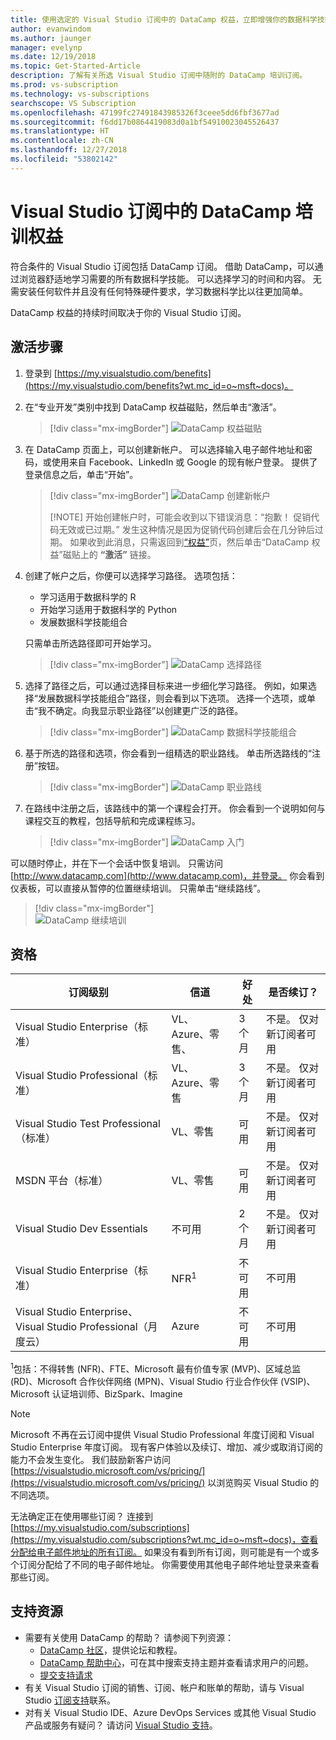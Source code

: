 ```yaml
---
title: 使用选定的 Visual Studio 订阅中的 DataCamp 权益，立即增强你的数据科学技能。 | Microsoft Docs
author: evanwindom
ms.author: jaunger
manager: evelynp
ms.date: 12/19/2018
ms.topic: Get-Started-Article
description: 了解有关所选 Visual Studio 订阅中随附的 DataCamp 培训订阅。
ms.prod: vs-subscription
ms.technology: vs-subscriptions
searchscope: VS Subscription
ms.openlocfilehash: 47199fc27491843985326f3ceee5dd6fbf3677ad
ms.sourcegitcommit: f6dd17b0864419083d0a1bf54910023045526437
ms.translationtype: HT
ms.contentlocale: zh-CN
ms.lasthandoff: 12/27/2018
ms.locfileid: "53802142"
---
```

# <a name="the-datacamp-training-benefit-in-visual-studio-subscriptions"></a>Visual Studio 订阅中的 DataCamp 培训权益

符合条件的 Visual Studio 订阅包括 DataCamp 订阅。  借助 DataCamp，可以通过浏览器舒适地学习需要的所有数据科学技能。 可以选择学习的时间和内容。 无需安装任何软件并且没有任何特殊硬件要求，学习数据科学比以往更加简单。

DataCamp 权益的持续时间取决于你的 Visual Studio 订阅。

## <a name="activation-steps"></a>激活步骤

1. 登录到 [https://my.visualstudio.com/benefits](https://my.visualstudio.com/benefits?wt.mc_id=o~msft~docs)。

2. 在“专业开发”类别中找到 DataCamp 权益磁贴，然后单击“激活”。
   > [!div class="mx-imgBorder"]
   > ![DataCamp 权益磁贴](_img/vs-datacamp/vs-datacamp-tile-2.png)

3. 在 DataCamp 页面上，可以创建新帐户。  可以选择输入电子邮件地址和密码，或使用来自 Facebook、LinkedIn 或 Google 的现有帐户登录。  提供了登录信息之后，单击“开始”。
   > [!div class="mx-imgBorder"]
   > ![DataCamp 创建新帐户](_img/vs-datacamp/vs-datacamp-create-account.png)
   > 
   > [!NOTE]
   > 开始创建帐户时，可能会收到以下错误消息：“抱歉！  促销代码无效或已过期。”  发生这种情况是因为促销代码创建后会在几分钟后过期。  如果收到此消息，只需返回到[“权益”](https://my.visualstudio.com/benefits)页，然后单击“DataCamp 权益”磁贴上的 **“激活”** 链接。

4. 创建了帐户之后，你便可以选择学习路径。  选项包括：
    - 学习适用于数据科学的 R
    - 开始学习适用于数据科学的 Python
    - 发展数据科学技能组合

   只需单击所选路径即可开始学习。
   > [!div class="mx-imgBorder"]
   > ![DataCamp 选择路径](_img/vs-datacamp/vs-datacamp-choose-path.png)

5. 选择了路径之后，可以通过选择目标来进一步细化学习路径。  例如，如果选择“发展数据科学技能组合”路径，则会看到以下选项。 选择一个选项，或单击“我不确定。向我显示职业路径”以创建更广泛的路径。
   > [!div class="mx-imgBorder"]
   > ![DataCamp 数据科学技能组合](_img/vs-datacamp/vs-datacamp-datascience.png)


6. 基于所选的路径和选项，你会看到一组精选的职业路线。  单击所选路线的“注册”按钮。
   > [!div class="mx-imgBorder"]
   > ![DataCamp 职业路线](_img/vs-datacamp/vs-datacamp-all-tracks.png)

7. 在路线中注册之后，该路线中的第一个课程会打开。  你会看到一个说明如何与课程交互的教程，包括导航和完成课程练习。

   > [!div class="mx-imgBorder"]
   > ![DataCamp 入门](_img/vs-datacamp/vs-datacamp-getting-started.png)

可以随时停止，并在下一个会话中恢复培训。  只需访问 [http://www.datacamp.com](http://www.datacamp.com)，并登录。  你会看到仪表板，可以直接从暂停的位置继续培训。 只需单击“继续路线”。

> [!div class="mx-imgBorder"]   
> ![DataCamp 继续培训](_img/vs-datacamp/vs-datacamp-continue-training.png)

## <a name="eligibility"></a>资格

| 订阅级别                                                 |     信道                                            | 好处                                                          | 是否续订？    |
|--------------------------------------------------------------------|---------------------------------------------------------|------------------------------------------------------------------|---------------|
| Visual Studio Enterprise（标准）   | VL、Azure、零售、 | 3 个月       |  不是。  仅对新订阅者可用          |
| Visual Studio Professional（标准） | VL、Azure、零售                                       | 3 个月                                                            |  不是。  仅对新订阅者可用           |
| Visual Studio Test Professional（标准）                         | VL、零售                                              | 可用                                             |  不是。  仅对新订阅者可用           |
| MSDN 平台（标准）                                          | VL、零售                                              | 可用                                              |  不是。  仅对新订阅者可用           |
| Visual Studio Dev Essentials | 不可用  | 2 个月 | 不是。 仅对新订阅者可用 |
| Visual Studio Enterprise（标准）  | NFR<sup>1</sup> |不可用  | 不可用 |
| Visual Studio Enterprise、Visual Studio Professional（月度云） | Azure | 不可用 | 不可用 |



<sup>1</sup>包括：不得转售 (NFR)、FTE、Microsoft 最有价值专家 (MVP)、区域总监 (RD)、Microsoft 合作伙伴网络 (MPN)、Visual Studio 行业合作伙伴 (VSIP)、Microsoft 认证培训师、BizSpark、Imagine


> [!NOTE]
> Microsoft 不再在云订阅中提供 Visual Studio Professional 年度订阅和 Visual Studio Enterprise 年度订阅。 现有客户体验以及续订、增加、减少或取消订阅的能力不会发生变化。 我们鼓励新客户访问 [https://visualstudio.microsoft.com/vs/pricing/](https://visualstudio.microsoft.com/vs/pricing/) 以浏览购买 Visual Studio 的不同选项。


无法确定正在使用哪些订阅？  连接到 [https://my.visualstudio.com/subscriptions](https://my.visualstudio.com/subscriptions?wt.mc_id=o~msft~docs)，查看分配给电子邮件地址的所有订阅。 如果没有看到所有订阅，则可能是有一个或多个订阅分配给了不同的电子邮件地址。  你需要使用其他电子邮件地址登录来查看那些订阅。


## <a name="support-resources"></a>支持资源
-  需要有关使用 DataCamp 的帮助？  请参阅下列资源：
    - [DataCamp 社区](https://www.datacamp.com/community/tutorials)，提供论坛和教程。
    - [DataCamp 帮助中心](https://support.datacamp.com/hc)，可在其中搜索支持主题并查看请求用户的问题。
    - [提交支持请求](https://support.datacamp.com/hc/requests/new)
-  有关 Visual Studio 订阅的销售、订阅、帐户和账单的帮助，请与 Visual Studio [订阅支持](https://visualstudio.microsoft.com/subscriptions/support/)联系。
-  对有关 Visual Studio IDE、Azure DevOps Services 或其他 Visual Studio 产品或服务有疑问？  请访问 [Visual Studio 支持](https://visualstudio.microsoft.com/support/)。
